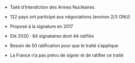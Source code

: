 - Taité d’Interdiction des Armes Nucléaires

- 122 pays ont participé aux négociations (environ 2/3 ONU)
- Proposé à la signature en 2017
- Eté 2020 : 84 signataires dont 44 ratifiés

- Besoin de 50 ratification pour que le traité s’applique
- La France n’a pas prévu de signer et de ratifier ce traité